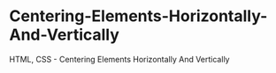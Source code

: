 # Centering-Elements-Horizontally-And-Vertically
HTML, CSS - Centering Elements Horizontally And Vertically
